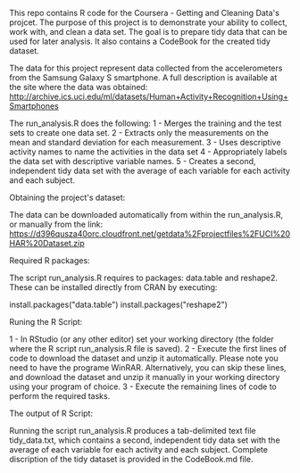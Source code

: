 This repo contains R code for the Coursera - Getting and Cleaning Data's projcet. The purpose of this project is to demonstrate your ability to collect, work with, and clean a data set. The goal is to prepare tidy data that can be used for later analysis. It also contains a CodeBook for the created tidy dataset.

The data for this project represent data collected from the accelerometers from the Samsung Galaxy S smartphone. A full description is available at the site where the data was obtained:
http://archive.ics.uci.edu/ml/datasets/Human+Activity+Recognition+Using+Smartphones

The run_analysis.R does the following:
1 - Merges the training and the test sets to create one data set.
2 - Extracts only the measurements on the mean and standard deviation for each measurement.
3 - Uses descriptive activity names to name the activities in the data set
4 - Appropriately labels the data set with descriptive variable names.
5 - Creates a second, independent tidy data set with the average of each variable for each activity and each subject.

Obtaining the project's dataset:

The data can be downloaded automatically from within the run_analysis.R, or manually from the link: https://d396qusza40orc.cloudfront.net/getdata%2Fprojectfiles%2FUCI%20HAR%20Dataset.zip

Required R packages:

The script run_analysis.R requires to packages: data.table and reshape2. These can be installed directly from CRAN by executing:

install.packages("data.table")
install.packages("reshape2")

Runing the R Script:

1 - In RStudio (or any other editor) set your working directory (the folder where the R script run_analysis.R file is saved).
2 - Execute the first lines of code to download the dataset and unzip it automatically. Please note you need to have the programe WinRAR. Alternatively, you can skip these lines, and download the dataset and unzip it manually in your working directory using your program of choice.
3 - Execute the remaining lines of code to perform the required tasks.

The output of R Script:

Running the script run_analysis.R produces a tab-delimited text file tidy_data.txt, which contains a second, independent tidy data set with the average of each variable for each activity and each subject. Complete discription of the tidy dataset is provided in the CodeBook.md file.

